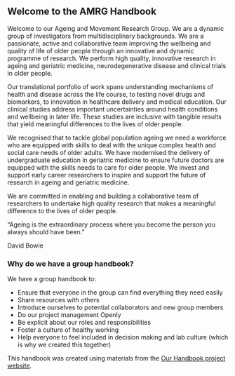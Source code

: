 ## Welcome to the AMRG Handbook

Welcome to our Ageing and Movement Research Group. We are a dynamic group of investigators from multidisciplinary backgrounds.  We are a passionate, active and collaborative team improving the wellbeing and quality of life of older people through an innovative and dynamic programme of research. We perform high quality, innovative research in ageing and geriatric medicine, neurodegenerative disease and clinical trials in older people.  

Our translational portfolio of work spans understanding mechanisms of health and disease across the life course, to testing novel drugs and biomarkers, to innovation in healthcare delivery and medical education.  Our clinical studies address important uncertainties around health conditions and wellbeing in later life. These studies are inclusive with tangible results that yield meaningful differences to the lives of older people. 

We recognised that to tackle global population ageing we need a workforce who are equipped with skills to deal with the unique  complex health and social care needs of older adults. We have modernised the delivery of undergraduate education in geriatric medicine to ensure future doctors are equipped with the skills needs to care for older people. We invest and support early career researchers to inspire and support the future of research in ageing and geriatric medicine.   

We are committed in enabling and building a collaborative team of researchers to undertake high quality research that makes a meaningful difference to the lives of older people.  

“Ageing is the extraordinary process where you become the person you always should have been.”

 David Bowie  

### Why do we have a group handbook?

We have a group handbook to:
- Ensure that everyone in the group can find everything they need easily 
- Share resources with others 
- Introduce ourselves to potential collaborators and new group members
- Do our project management Openly 
- Be explicit about our roles and responsibilities
- Foster a culture of healthy working
- Help everyone to feel included in decision making and lab culture (which is why we created this together)

<!--
Note: Please keep a link to the Our Handbook project here, to help other people find it)
-->

This handbook was created using materials from the [Our Handbook project website](https://very-good-science.github.io/our-handbook).
